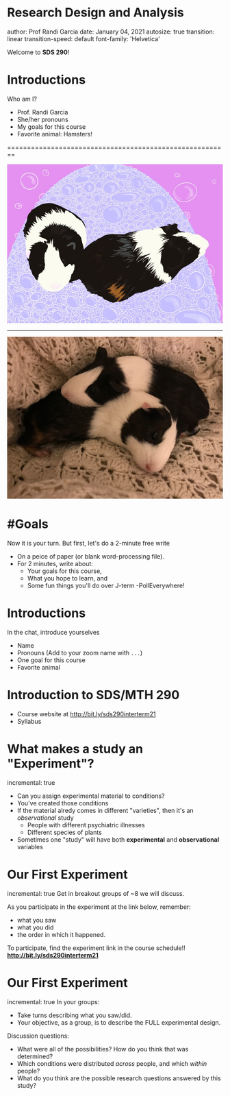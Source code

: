 Research Design and Analysis 
========================================================
author: Prof Randi Garcia
date: January 04, 2021
autosize: true
transition: linear
transition-speed: default
font-family: 'Helvetica'
<!-- font-import: http://fonts.googleapis.com/css?family=Risque -->


Welcome to **SDS 290**! 

Introductions
========================================================

Who am I?

- Prof. Randi Garcia
- She/her pronouns
- My goals for this course 
- Favorite animal: Hamsters!

========================================================

![Pigs](01_intro_to_experimental-figure/pigs3.jpeg)

***

![Pigs](01_intro_to_experimental-figure/pigs2.JPG)



#Goals
========================================================
Now it is your turn. But first, let's do a 2-minute free write

- On a peice of paper (or blank word-processing file).
- For 2 minutes, write about:
    - Your goals for this course,
    - What you hope to learn, and
    - Some fun things you'll do over J-term
-PollEverywhere!

Introductions
========================================================
In the chat, introduce yourselves

- Name
- Pronouns (Add to your zoom name with `...`)
- One goal for this course
- Favorite animal

Introduction to SDS/MTH 290
========================================================

- Course website at http://bit.ly/sds290interterm21
- Syllabus

What makes a study an "Experiment"?
========================================================
incremental: true
- Can you assign experimental material to conditions?
- You've created those conditions
- If the material alredy comes in different "varieties", then it's an *observational* study
    - People with different psychiatric illnesses
    - Different species of plants
- Sometimes one "study" will have both **experimental** and **observational** variables

Our First Experiment
========================================================
incremental: true
Get in breakout groups of ~8 we will discuss. 

As you participate in the experiment at the link below, remember: 
- what you saw 
- what you did
- the order in which it happened. 

To participate, find the experiment link in the course schedule!!
**http://bit.ly/sds290interterm21**

Our First Experiment
========================================================
incremental: true
In your groups: 
- Take turns describing what you saw/did.
- Your objective, as a group, is to describe the FULL experimental design.

Discussion questions:
- What were all of the possibilities? How do you think that was determined?
- Which conditions were distributed *across* people, and which *within* people?
- What do you think are the possible research questions answered by this study?


<!-- New Section -->
<!-- ==================================== -->
<!-- type: section -->

<!-- Prompt Slide -->
<!-- ==================================== -->
<!-- type: prompt -->

<!-- Sample Variance -->
<!-- ======================================================== -->

<!-- $$\sigma^2 = \frac{\sum_{i=1}^{n}(x_i - \mu)^2} {n-1}$$ -->
